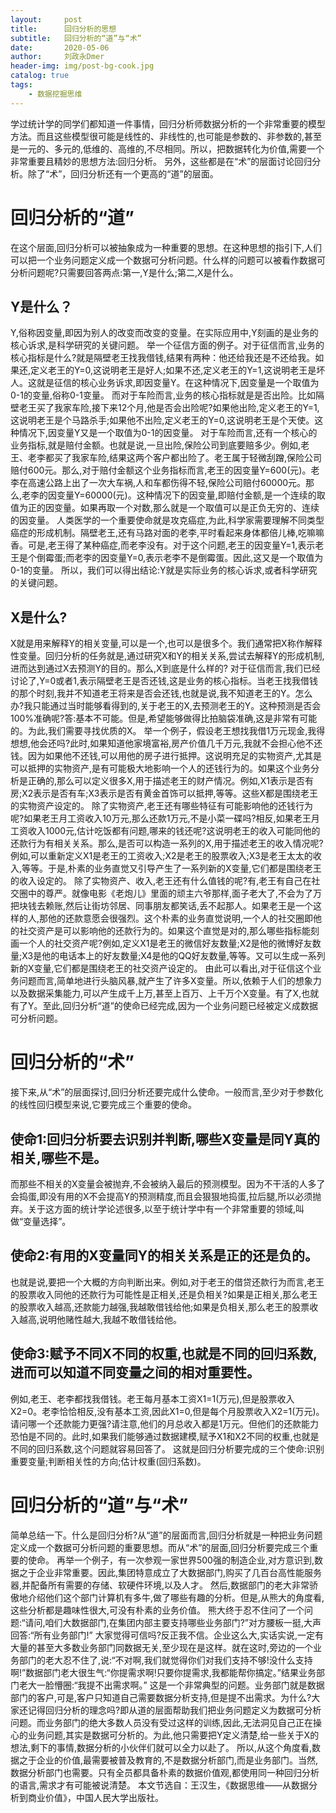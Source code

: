 ```yaml
---
layout:     post
title:      回归分析的思想
subtitle:   回归分析的“道”与“术”
date:       2020-05-06
author:     刘政永Dmer
header-img: img/post-bg-cook.jpg
catalog: true
tags:
    - 数据挖掘思维
---
```

学过统计学的同学们都知道一件事情，回归分析师数据分析的一个非常重要的模型方法。而且这些模型很可能是线性的、非线性的,也可能是参数的、非参数的,甚至是一元的、多元的,低维的、高维的,不尽相同。所以，把数据转化为价值,需要一个非常重要且精妙的思想方法:回归分析。
另外，这些都是在“术”的层面讨论回归分析。除了“术”，回归分析还有一个更高的“道”的层面。
# 回归分析的“道”
在这个层面,回归分析可以被抽象成为一种重要的思想。在这种思想的指引下,人们可以把一个业务问题定义成一个数据可分析问题。什么样的问题可以被看作数据可分析问题呢?只需要回答两点:第一,Y是什么;第二,X是什么。
## Y是什么？
Y,俗称因变量,即因为别人的改变而改变的变量。在实际应用中,Y刻画的是业务的核心诉求,是科学研究的关键问题。
举一个征信方面的例子。对于征信而言,业务的核心指标是什么?就是隔壁老王找我借钱,结果有两种：他还给我还是不还给我。如果还,定义老王的Y=0,这说明老王是好人;如果不还,定义老王的Y=1,这说明老王是坏人。这就是征信的核心业务诉求,即因变量Y。在这种情况下,因变量是一个取值为0-1的变量,俗称0-1变量。
而对于车险而言,业务的核心指标就是是否出险。比如隔壁老王买了我家车险,接下来12个月,他是否会出险呢?如果他出险,定义老王的Y=1,这说明老王是个马路杀手;如果他不出险,定义老王的Y=0,这说明老王是个天使。这种情况下,因变量Y又是一个取值为0-1的因变量。
对于车险而言,还有一个核心的业务指标,就是赔付金额。也就是说,一旦出险,保险公司到底要赔多少。例如,老王、老李都买了我家车险,结果这两个客户都出险了。老王属于轻微刮蹭,保险公司赔付600元。那么,对于赔付金额这个业务指标而言,老王的因变量Y=600(元)。老李在高速公路上出了一次大车祸,人和车都伤得不轻,保险公司赔付60000元。那么,老李的因变量Y=60000(元)。这种情况下的因变量,即赔付金额,是一个连续的取值为正的因变量。如果再取一个对数,那么就是一个取值可以是正负无穷的、连续的因变量。
人类医学的一个重要使命就是攻克癌症,为此,科学家需要理解不同类型癌症的形成机制。隔壁老王,还有马路对面的老李,平时看起来身体都倍儿棒,吃嘛嘛香。可是,老王得了某种癌症,而老李没有。对于这个问题,老王的因变量Y=1,表示老王是个倒霉蛋;而老李的因变量Y=0,表示老李不是倒霉蛋。因此,这又是一个取值为0-1的变量。
所以，我们可以得出结论:Y就是实际业务的核心诉求,或者科学研究的关键问题。
## X是什么?
X就是用来解释Y的相关变量,可以是一个,也可以是很多个。我们通常把X称作解释性变量。回归分析的任务就是,通过研究X和Y的相关关系,尝试去解释Y的形成机制,进而达到通过X去预测Y的目的。那么,X到底是什么样的?
对于征信而言,我们已经讨论了,Y=0或者1,表示隔壁老王是否还钱,这是业务的核心指标。当老王找我借钱的那个时刻,我并不知道老王将来是否会还钱,也就是说,我不知道老王的Y。怎么办?我只能通过当时能够看得到的,关于老王的X,去预测老王的Y。这种预测是否会100%准确呢?答:基本不可能。但是,希望能够做得比拍脑袋准确,这是非常有可能的。为此,我们需要寻找优质的X。
举一个例子，假设老王想找我借1万元现金,我得想想,他会还吗?此时,如果知道他家境富裕,房产价值几千万元,我就不会担心他不还钱。因为如果他不还钱,可以用他的房子进行抵押。这说明充足的实物资产,尤其是可以抵押的实物资产,是有可能极大地影响一个人的还钱行为的。如果这个业务分析是正确的,那么可以定义很多X,用于描述老王的财产情况。例如,X1表示是否有房;X2表示是否有车;X3表示是否有黄金首饰可以抵押,等等。这些X都是围绕老王的实物资产设定的。
除了实物资产,老王还有哪些特征有可能影响他的还钱行为呢?如果老王月工资收入10万元,那么还款1万元,不是小菜一碟吗?相反,如果老王月工资收入1000元,估计吃饭都有问题,哪来的钱还呢?这说明老王的收入可能同他的还款行为有相关关系。那么,是否可以构造一系列的X,用于描述老王的收入情况呢?例如,可以重新定义X1是老王的工资收入;X2是老王的股票收入;X3是老王太太的收入,等等。于是,朴素的业务直觉又引导产生了一系列新的X变量,它们都是围绕老王的收入设定的。
除了实物资产、收入,老王还有什么值钱的呢?有,老王有自己在社交圈中的尊严。就像电影《老炮儿》里面的顽主六爷那样,面子老大了,不会为了万把块钱去赖账,然后让街坊邻居、同事朋友都笑话,丢不起那人。如果老王是一个这样的人,那他的还款意愿会很强烈。这个朴素的业务直觉说明,一个人的社交圈即他的社交资产是可以影响他的还款行为的。如果这个直觉是对的,那么哪些指标能刻画一个人的社交资产呢?例如,定义X1是老王的微信好友数量;X2是他的微博好友数量;X3是他的电话本上的好友数量;X4是他的QQ好友数量,等等。又可以生成一系列新的X变量,它们都是围绕老王的社交资产设定的。
由此可以看出,对于征信这个业务问题而言,简单地进行头脑风暴,就产生了许多X变量。所以,依赖于人们的想象力以及数据采集能力,可以产生成千上万,甚至上百万、上千万个X变量。有了X,也就有了Y。至此,回归分析“道”的使命已经完成,因为一个业务问题已经被定义成数据可分析问题。
# 回归分析的“术”
接下来,从“术”的层面探讨,回归分析还要完成什么使命。一般而言,至少对于参数化的线性回归模型来说,它要完成三个重要的使命。
## 使命1:回归分析要去识别并判断,哪些X变量是同Y真的相关,哪些不是。
而那些不相关的X变量会被抛弃,不会被纳入最后的预测模型。因为不干活的人多了会捣蛋,即没有用的X不会提高Y的预测精度,而且会狠狠地捣蛋,拉后腿,所以必须抛弃。关于这方面的统计学论述很多,以至于统计学中有一个非常重要的领域,叫做“变量选择”。
## 使命2:有用的X变量同Y的相关关系是正的还是负的。
也就是说,要把一个大概的方向判断出来。例如,对于老王的借贷还款行为而言,老王的股票收入同他的还款行为可能性是正相关,还是负相关?如果是正相关,那么老王的股票收入越高,还款能力越强,我越敢借钱给他;如果是负相关,那么老王的股票收入越高,说明他赌性越大,我越不敢借钱给他。
## 使命3:赋予不同X不同的权重,也就是不同的回归系数,进而可以知道不同变量之间的相对重要性。
例如,老王、老李都找我借钱。老王每月基本工资X1=1(万元),但是股票收入X2=0。老李恰恰相反,没有基本工资,因此X1=0,但是每个月股票收入X2=1(万元)。请问哪一个还款能力更强?请注意,他们的月总收入都是1万元。但他们的还款能力恐怕是不同的。此时,如果我们能够通过数据建模,赋予X1和X2不同的权重,也就是不同的回归系数,这个问题就容易回答了。
这就是回归分析要完成的三个使命:识别重要变量;判断相关性的方向;估计权重(回归系数)。
# 回归分析的“道”与“术”
简单总结一下。什么是回归分析?从“道”的层面而言,回归分析就是一种把业务问题定义成一个数据可分析问题的重要思想。而从“术”的层面,回归分析要完成三个重要的使命。
再举一个例子，有一次参观一家世界500强的制造企业,对方意识到,数据之于企业非常重要。因此,集团特意成立了大数据部门,购买了几百台高性能服务器,并配备所有需要的存储、软硬件环境,以及人才。
然后,数据部门的老大非常骄傲地介绍他们这个部门计算机有多牛,做了哪些有趣的分析。但是,从熊大的角度看,这些分析都是趣味性很大,可没有朴素的业务价值。
熊大终于忍不住问了一个问题:“请问,咱们大数据部门,在集团内部主要支持哪些业务部门?”对方腰板一挺,大声回答:“所有业务部门!”
大家觉得可信吗?反正我不信。企业这么大,实话实说,一定有大量的甚至大多数业务部门同数据无关,至少现在是这样。就在这时,旁边的一个业务部门的老大忍不住了,说:“不对啊,我们就觉得你们对我们支持不够!没什么支持啊!”数据部门老大很生气:“你提需求啊!只要你提需求,我都能帮你搞定。”结果业务部门老大一脸懵圈:“我提不出需求啊。”
这是一个非常典型的问题。业务部门就是数据部门的客户,可是,客户只知道自己需要数据分析支持,但是提不出需求。为什么?大家还记得回归分析的理念吗?即从道的层面帮助我们把业务问题定义为数据可分析问题。而业务部门的绝大多数人员没有受过这样的训练,因此,无法洞见自己正在操心的业务问题,其实是数据可分析的。为此,他只需要把Y定义清楚,给一些关于X的想法,剩下的事情,数据分析的小伙伴们就可以全力以赴了。
所以,从这个角度看,数据之于企业的价值,最需要被普及教育的,不是数据分析部门,而是业务部门。当然,数据分析部门也需要。只有全员都具备朴素的数据价值观,都使用同一种回归分析的语言,需求才有可能被说清楚。
本文节选自：王汉生，《数据思维——从数据分析到商业价值》，中国人民大学出版社。
